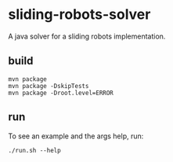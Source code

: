 # sliding-robots-solver
A java solver for a sliding robots implementation.

## build
```
mvn package
mvn package -DskipTests
mvn package -Droot.level=ERROR
```

## run
To see an example and the args help, run:
```
./run.sh --help
```
